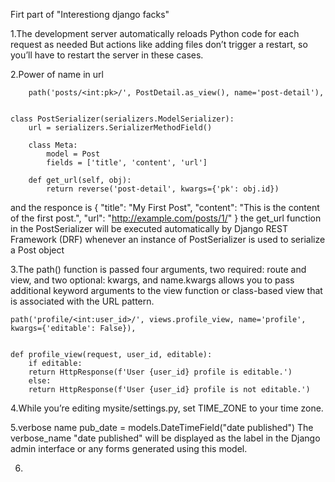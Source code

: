 Firt part of "Interestiong django facks"

1.The development server automatically reloads Python code for each request as needed But actions like adding files don’t trigger a restart, so you’ll have to restart the server in these cases.

2.Power of name in url

```ch
    path('posts/<int:pk>/', PostDetail.as_view(), name='post-detail'),


class PostSerializer(serializers.ModelSerializer):
    url = serializers.SerializerMethodField()

    class Meta:
        model = Post
        fields = ['title', 'content', 'url']

    def get_url(self, obj):
        return reverse('post-detail', kwargs={'pk': obj.id})
```

and the responce is
{
"title": "My First Post",
"content": "This is the content of the first post.",
"url": "http://example.com/posts/1/"
}
the get_url function in the PostSerializer will be executed automatically by Django REST Framework (DRF) whenever an instance of PostSerializer is used to serialize a Post object

3.The path() function is passed four arguments, two required: route and view, and two optional: kwargs, and name.kwargs allows you to pass additional keyword arguments to the view function or class-based view that is associated with the URL pattern.

    path('profile/<int:user_id>/', views.profile_view, name='profile', kwargs={'editable': False}),


    def profile_view(request, user_id, editable):
        if editable:
        return HttpResponse(f'User {user_id} profile is editable.')
        else:
        return HttpResponse(f'User {user_id} profile is not editable.')

4.While you’re editing mysite/settings.py, set TIME_ZONE to your time zone.

5.verbose name
pub_date = models.DateTimeField("date published")
The verbose_name "date published" will be displayed as the label in the Django admin interface or any forms generated using this model.

6.
